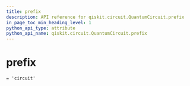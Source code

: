 ```yaml
---
title: prefix
description: API reference for qiskit.circuit.QuantumCircuit.prefix
in_page_toc_min_heading_level: 1
python_api_type: attribute
python_api_name: qiskit.circuit.QuantumCircuit.prefix
---
```


# prefix

<span id="qiskit.circuit.QuantumCircuit.prefix" />

`= 'circuit'`

